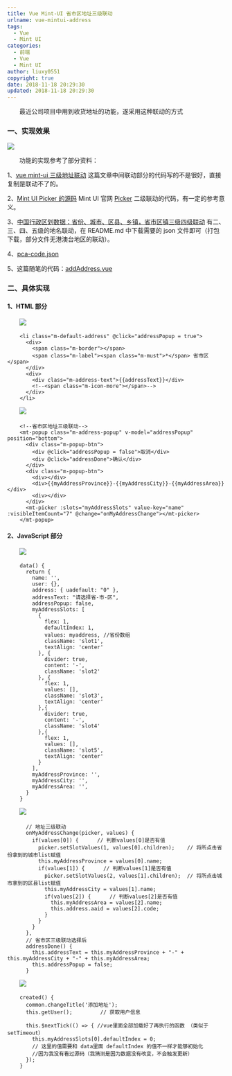 ```yaml
---
title: Vue Mint-UI 省市区地址三级联动
urlname: vue-mintui-address
tags:
  - Vue
  - Mint UI
categories:
  - 前端
  - Vue
  - Mint UI
author: liuxy0551
copyright: true
date: 2018-11-18 20:29:30
updated: 2018-11-18 20:29:30
---
```



　　最近公司项目中用到收货地址的功能，遂采用这种联动的方式

<!--more-->


### 一、实现效果

![](https://liuxianyu.cn/image-hosting/posts/vue-mintui-address/1.gif)

　　功能的实现参考了部分资料：

1、[vue mint-ui 三级地址联动](https://www.cnblogs.com/WoAiZmm/p/8413604.html) 这篇文章中间联动部分的代码写的不是很好，直接复制是联动不了的。

2、[Mint UI Picker 的源码](https://github.com/ElemeFE/mint-ui/blob/master/example/pages/picker.vue) Mint UI 官网 [Picker](https://mint-ui.github.io/docs/#/zh-cn2/picker) 二级联动的代码，有一定的参考意义。

3、[中国行政区划数据：省份、城市、区县、乡镇，省市区镇三级四级联动](https://github.com/artiely/Administrative-divisions-of-China) 有二、三、四、五级的地名联动，在 README.md 中下载需要的 json 文件即可（打包下载，部分文件无港澳台地区的联动）。

4、<a href="https://github.com/liuxy0551/liuxy0551.github.io/blob/master/assets/posts/vue-mintui-address/pca-code.json" target="_black">pca-code.json</a>

5、这篇随笔的代码：<a href="https://github.com/liuxy0551/liuxy0551.github.io/blob/master/assets/posts/vue-mintui-address/addAddress.vue" target="_black">addAddress.vue</a> 


### 二、具体实现

#### 1、HTML 部分

　　![](https://liuxianyu.cn/image-hosting/posts/vue-mintui-address/2.png)
```
    <li class="m-default-address" @click="addressPopup = true">
      <div>
        <span class="m-border"></span>
        <span class="m-label"><span class="m-must">*</span> 省市区</span>
      </div>
      <div>
        <div class="m-address-text">{{addressText}}</div>
        <!--<span class="m-icon-more"></span>-->
      </div>
    </li>
```

　　![](https://liuxianyu.cn/image-hosting/posts/vue-mintui-address/3.png)
```
    <!--省市区地址三级联动-->
    <mt-popup class="m-address-popup" v-model="addressPopup" position="bottom">
      <div class="m-popup-btn">
        <div @click="addressPopup = false">取消</div>
        <div @click="addressDone">确认</div>
      </div>
      <div class="m-popup-btn">
        <div></div>
        <div>{{myAddressProvince}}-{{myAddressCity}}-{{myAddressArea}}</div>
        <div></div>
      </div>
      <mt-picker :slots="myAddressSlots" value-key="name" :visibleItemCount="7" @change="onMyAddressChange"></mt-picker>
    </mt-popup>
```

#### 2、JavaScript 部分

　　![](https://liuxianyu.cn/image-hosting/posts/vue-mintui-address/4.png)
```
    data() {
      return {
        name: '',
        user: {},
        address: { uadefault: "0" },
        addressText: "请选择省-市-区",
        addressPopup: false,
        myAddressSlots: [
          {
            flex: 1,
            defaultIndex: 1,
            values: myaddress, //省份数组
            className: 'slot1',
            textAlign: 'center'
          }, {
            divider: true,
            content: '-',
            className: 'slot2'
          }, {
            flex: 1,
            values: [],
            className: 'slot3',
            textAlign: 'center'
          },{
            divider: true,
            content: '-',
            className: 'slot4'
          },{
            flex: 1,
            values: [],
            className: 'slot5',
            textAlign: 'center'
          }
        ],
        myAddressProvince: '',
        myAddressCity: '',
        myAddressArea: '',
      }
    }
```

　　![](https://liuxianyu.cn/image-hosting/posts/vue-mintui-address/5.png)
      
```
      // 地址三级联动
      onMyAddressChange(picker, values) {
        if(values[0]) {      // 判断values[0]是否有值
          picker.setSlotValues(1, values[0].children);    // 将所点击省份拿到的城市list赋值
          this.myAddressProvince = values[0].name;
          if(values[1]) {      // 判断values[1]是否有值
            picker.setSlotValues(2, values[1].children);  // 将所点击城市拿到的区县list赋值
            this.myAddressCity = values[1].name;
            if(values[2]) {      // 判断values[2]是否有值
              this.myAddressArea = values[2].name;
              this.address.aaid = values[2].code;
            }
          }
        }
      },
      // 省市区三级联动选择后
      addressDone() {
        this.addressText = this.myAddressProvince + "-" + this.myAddressCity + "-" + this.myAddressArea;
        this.addressPopup = false;
      }
```

　　![](https://liuxianyu.cn/image-hosting/posts/vue-mintui-address/6.png)
      
```
    created() {
      common.changeTitle('添加地址');
      this.getUser();         // 获取用户信息

      this.$nextTick(() => { //vue里面全部加载好了再执行的函数 （类似于setTimeout）
        this.myAddressSlots[0].defaultIndex = 0;
        // 这里的值需要和 data里面 defaultIndex 的值不一样才能够初始化
        //因为我没有看过源码（我猜测是因为数据没有改变，不会触发更新）
      });
    }
```
